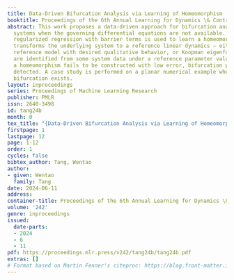 ```yaml
---
title: Data-Driven Bifurcation Analysis via Learning of Homeomorphism
booktitle: Proceedings of the 6th Annual Learning for Dynamics \& Control Conference
abstract: This work proposes a data-driven approach for bifurcation analysis in nonlinear
  systems when the governing differential equations are not available. Specifically,
  regularized regression with barrier terms is used to learn a homeomorphism that
  transforms the underlying system to a reference linear dynamics — either an explicit
  reference model with desired qualitative behavior, or Koopman eigenfunctions that
  are identified from some system data under a reference parameter value. When such
  a homeomorphism fails to be constructed with low error, bifurcation phenomenon is
  detected. A case study is performed on a planar numerical example where a pitchfork
  bifurcation exists.
layout: inproceedings
series: Proceedings of Machine Learning Research
publisher: PMLR
issn: 2640-3498
id: tang24b
month: 0
tex_title: "{Data-Driven Bifurcation Analysis via Learning of Homeomorphism}"
firstpage: 1
lastpage: 12
page: 1-12
order: 1
cycles: false
bibtex_author: Tang, Wentao
author:
- given: Wentao
  family: Tang
date: 2024-06-11
address:
container-title: Proceedings of the 6th Annual Learning for Dynamics \& Control Conference
volume: '242'
genre: inproceedings
issued:
  date-parts:
  - 2024
  - 6
  - 11
pdf: https://proceedings.mlr.press/v242/tang24b/tang24b.pdf
extras: []
# Format based on Martin Fenner's citeproc: https://blog.front-matter.io/posts/citeproc-yaml-for-bibliographies/
---
```

